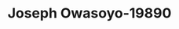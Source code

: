 ---
f_zip-code: 71603
f_state-code: AR
title: Joseph Owasoyo-19890
f_phone: 870-536-3675
f_city-only: Pine Bluff
f_address: 2803 S Willow Street Pine Bluff
f_location-unique-id: '19890'
slug: joseph-owasoyo-19890
updated-on: '2024-05-30T13:46:58.046Z'
created-on: '2024-05-30T13:36:59.803Z'
published-on: '2024-05-30T13:54:32.469Z'
f_city-state: cms/city/pine-bluff-ar.md
f_company: cms/company/joseph-owasoyo.md
f_state: cms/state/arkansas.md
layout: '[payday-loan].html'
tags: payday-loan
---